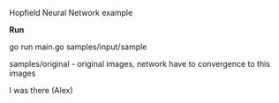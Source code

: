 Hopfield Neural Network example

**Run**

go run main.go samples/input/sample

samples/original - original images, network have to convergence to this images

I was there (Alex)